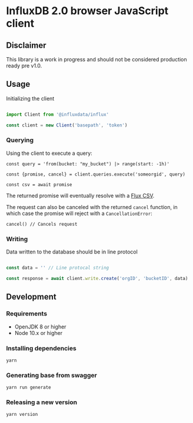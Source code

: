 # InfluxDB 2.0 browser JavaScript client

## Disclaimer

This library is a work in progress and should not be considered production ready pre v1.0.

## Usage

Initializing the client

```typescript

import Client from '@influxdata/influx'

const client = new Client('basepath', 'token')

```

### Querying

Using the client to execute a query:

```
const query = 'from(bucket: "my_bucket") |> range(start: -1h)'

const {promise, cancel} = client.queries.execute('someorgid', query)

const csv = await promise
```

The returned promise will eventually resolve with a [Flux CSV](https://github.com/influxdata/flux/blob/master/docs/SPEC.md#csv).

The request can also be canceled with the returned `cancel` function, in which case the promise will reject with a `CancellationError`:

```
cancel() // Cancels request
```

### Writing

Data written to the database should be in line protocol

```typescript

const data = '' // Line protocal string

const response = await client.write.create('orgID', 'bucketID', data)

```

## Development

### Requirements

- OpenJDK 8 or higher
- Node 10.x or higher

### Installing dependencies

```
yarn
```

### Generating base from swagger

```
yarn run generate
```

### Releasing a new version

```
yarn version
```
